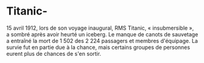 # Titanic-
15 avril 1912, lors de son voyage inaugural, RMS Titanic,  « insubmersible », a sombré après avoir heurté un iceberg. Le manque de canots de sauvetage a entraîné la mort de 1 502 des 2 224 passagers et membres d'équipage. La survie fut en partie due à la chance, mais certains groupes de personnes eurent plus de chances de s'en sortir.

